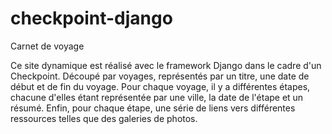 # checkpoint-django
Carnet de voyage 

Ce site dynamique est réalisé avec le framework Django dans le cadre d'un Checkpoint. 
Découpé par voyages, représentés par un titre, une date de début et de fin du voyage.
Pour chaque voyage, il y a différentes étapes, chacune d'elles étant représentée par une ville, la date de l'étape et un résumé. Enfin, pour chaque étape, une série de liens vers différentes ressources telles que des galeries de photos.

